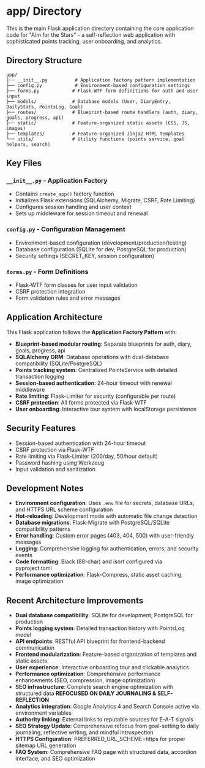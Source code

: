 # app/ Directory

This is the main Flask application directory containing the core application code for "Aim for the Stars" - a self-reflection web application with sophisticated points tracking, user onboarding, and analytics.

## Directory Structure

```
app/
├── __init__.py          # Application factory pattern implementation
├── config.py            # Environment-based configuration settings
├── forms.py            # Flask-WTF form definitions for auth and user input
├── models/             # Database models (User, DiaryEntry, DailyStats, PointsLog, Goal)
├── routes/             # Blueprint-based route handlers (auth, diary, goals, progress, api)
├── static/             # Feature-organized static assets (CSS, JS, images)
├── templates/          # Feature-organized Jinja2 HTML templates
└── utils/              # Utility functions (points service, goal helpers, search)
```

## Key Files

### `__init__.py` - Application Factory
- Contains `create_app()` factory function
- Initializes Flask extensions (SQLAlchemy, Migrate, CSRF, Rate Limiting)
- Configures session handling and user context
- Sets up middleware for session timeout and renewal

### `config.py` - Configuration Management
- Environment-based configuration (development/production/testing)
- Database configuration (SQLite for dev, PostgreSQL for production)
- Security settings (SECRET_KEY, session configuration)

### `forms.py` - Form Definitions
- Flask-WTF form classes for user input validation
- CSRF protection integration
- Form validation rules and error messages

## Application Architecture

This Flask application follows the **Application Factory Pattern** with:
- **Blueprint-based modular routing**: Separate blueprints for auth, diary, goals, progress, api
- **SQLAlchemy ORM**: Database operations with dual-database compatibility (SQLite/PostgreSQL)
- **Points tracking system**: Centralized PointsService with detailed transaction logging
- **Session-based authentication**: 24-hour timeout with renewal middleware
- **Rate limiting**: Flask-Limiter for security (configurable per route)
- **CSRF protection**: All forms protected via Flask-WTF
- **User onboarding**: Interactive tour system with localStorage persistence

## Security Features

- Session-based authentication with 24-hour timeout
- CSRF protection via Flask-WTF
- Rate limiting via Flask-Limiter (200/day, 50/hour default)
- Password hashing using Werkzeug
- Input validation and sanitization

## Development Notes

- **Environment configuration**: Uses `.env` file for secrets, database URLs, and HTTPS URL scheme configuration
- **Hot-reloading**: Development mode with automatic file change detection
- **Database migrations**: Flask-Migrate with PostgreSQL/SQLite compatibility patterns
- **Error handling**: Custom error pages (403, 404, 500) with user-friendly messages
- **Logging**: Comprehensive logging for authentication, errors, and security events
- **Code formatting**: Black (88-char) and isort configured via pyproject.toml
- **Performance optimization**: Flask-Compress, static asset caching, image optimization

## Recent Architecture Improvements

- **Dual database compatibility**: SQLite for development, PostgreSQL for production
- **Points logging system**: Detailed transaction history with PointsLog model
- **API endpoints**: RESTful API blueprint for frontend-backend communication
- **Frontend modularization**: Feature-based organization of templates and static assets
- **User experience**: Interactive onboarding tour and clickable analytics
- **Performance optimization**: Comprehensive performance enhancements (SEO, compression, image optimization)
- **SEO infrastructure**: Complete search engine optimization with structured data **REFOCUSED ON DAILY JOURNALING & SELF-REFLECTION**
- **Analytics integration**: Google Analytics 4 and Search Console active via environment variables
- **Authority linking**: External links to reputable sources for E-A-T signals
- **SEO Strategy Update**: Comprehensive refocus from goal-setting to daily journaling, reflective writing, and mindful introspection
- **HTTPS Configuration**: PREFERRED_URL_SCHEME=https for proper sitemap URL generation
- **FAQ System**: Comprehensive FAQ page with structured data, accordion interface, and SEO optimization